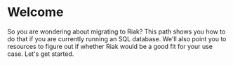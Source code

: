 # Welcome

So you are wondering about migrating to Riak? This path shows you how to do that if you are currently running an SQL database. We'll also point you to resources to figure out if whether Riak would be a good fit for your use case. Let's get started.
